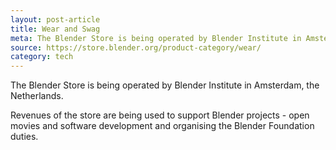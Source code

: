 ```yaml
---
layout: post-article
title: Wear and Swag
meta: The Blender Store is being operated by Blender Institute in Amsterdam, the Netherlands.
source: https://store.blender.org/product-category/wear/
category: tech
---
```


The Blender Store is being operated by Blender Institute in Amsterdam, the Netherlands.

Revenues of the store are being used to support Blender projects - open movies and software development and organising the Blender Foundation duties.